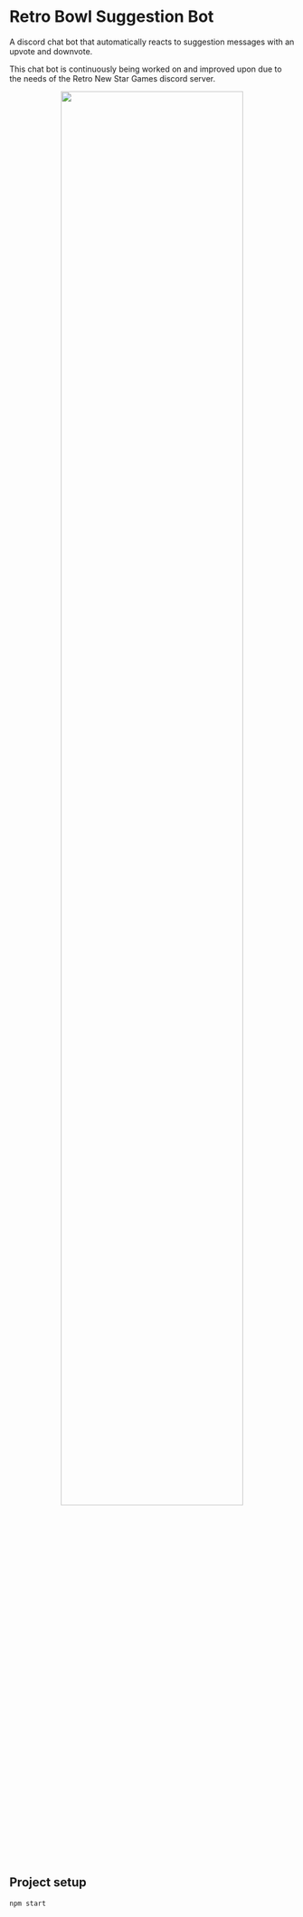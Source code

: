 # Retro Bowl Suggestion Bot
A discord chat bot that automatically reacts to suggestion messages with an upvote and downvote.

This chat bot is continuously being worked on and improved upon due to the needs of the Retro New Star Games discord server.

<p align="center">
<img src="https://media.giphy.com/media/a6DB2HcRVD0Cw5tw1M/giphy.gif" width="80%"></p>

## Project setup

```
npm start
```
